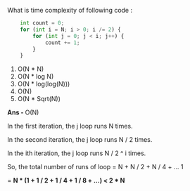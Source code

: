 What is time complexity of following code :

```python
    int count = 0;
    for (int i = N; i > 0; i /= 2) {
        for (int j = 0; j < i; j++) {
            count += 1;
        }
    }
```

1. O(N * N)
1. O(N * log N)
1. O(N * log(log(N)))
1. O(N)
1. O(N * Sqrt(N))

<b> Ans - </b> O(N)

In the first iteration, the j loop runs N times.

In the second iteration, the j loop runs N / 2 times.

In the ith iteration, the j loop runs N / 2 ^ i times.

So, the total number of runs of loop = N + N / 2 + N / 4 + ... 1

= **N * (1 + 1 / 2 + 1 / 4 + 1 / 8 + ...) \< 2 * N**
